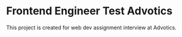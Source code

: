 # Frontend Engineer Test Advotics

This project is created for web dev assignment interview at Advotics.
